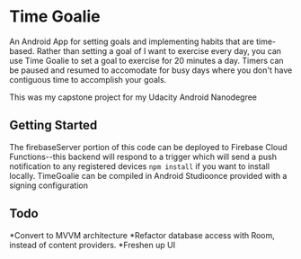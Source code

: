 # Time Goalie

An Android App for setting goals and implementing habits that are time-based.  Rather than setting a goal of I want to exercise every day, you can use Time Goalie to set a goal to exercise for 20 minutes a day. 
Timers can be paused and resumed to accomodate for busy days where you don't have contiguous time to accomplish your goals.

This was my capstone project for my Udacity Android Nanodegree

## Getting Started
The firebaseServer portion of this code can be deployed to Firebase Cloud Functions--this backend will respond to a trigger which will send a push notification to any registered devices
`npm install` if you want to install locally.
TimeGoalie can be compiled in Android Studioonce provided with a signing configuration

## Todo

*Convert to MVVM architecture
*Refactor database access with Room, instead of content providers.
*Freshen up UI

